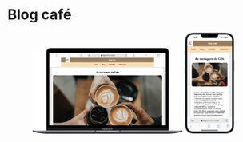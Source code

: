 # Blog café 

<div align=center>
    <img src="./atividade5/img/Macbook-Air-127.0.0.1.png" width=300>
    <img src="./atividade5/img/iPhone-13-PRO-127.0.0.1.png" width=100>
    

  </div>